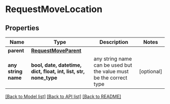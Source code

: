 # RequestMoveLocation


## Properties
Name | Type | Description | Notes
------------ | ------------- | ------------- | -------------
**parent** | [**RequestMoveParent**](RequestMoveParent.md) |  | 
**any string name** | **bool, date, datetime, dict, float, int, list, str, none_type** | any string name can be used but the value must be the correct type | [optional]

[[Back to Model list]](../README.md#documentation-for-models) [[Back to API list]](../README.md#documentation-for-api-endpoints) [[Back to README]](../README.md)


